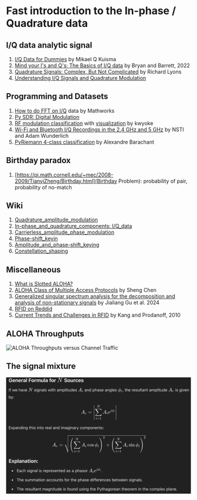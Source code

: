 # Fast introduction to the In-phase / Quadrature data 

## I/Q data analytic signal
1. [I/Q Data for Dummies](http://whiteboard.ping.se/SDR/IQ) by Mikael Q Kuisma
2. [Mind your I's and Q's: The Basics of I/Q data](https://towardsdatascience.com/mind-your-is-and-q-s-the-basics-of-i-q-data-d1f2b0dd81f4) by Bryan and Barrett, 2022
3. [Quadrature Signals: Complex, But Not Complicated](https://www.ieee.li/pdf/essay/quadrature_signals.pdf) by Richard Lyons
4. [Understanding I/Q Signals and Quadrature Modulation](https://www.allaboutcircuits.com/textbook/radio-frequency-analysis-design/radio-frequency-demodulation/understanding-i-q-signals-and-quadrature-modulation/)

## Programming and Datasets
1. [How to do FFT on I/Q](https://fr.mathworks.com/matlabcentral/answers/2034154-how-to-do-fft-on-i-q-data) data by Mathworks
2. [Py SDR: Digital Modulation](https://pysdr.org/content/digital_modulation.html)
3. [RF modulation classification](https://github.com/kwyoke/RF_modulation_classification/tree/master) with [visualization](https://github.com/kwyoke/RF_modulation_classification/blob/master/dataset_visualisations.ipynb) by kwyoke
4. [Wi-Fi and Bluetooth I/Q Recordings in the 2.4 GHz and 5 GHz](https://catalog.data.gov/dataset/wi-fi-and-bluetooth-i-q-recordings-in-the-2-4-ghz-and-5-ghz-bands-with-low-cost-software-d) by NSTI and Adam Wunderlich
5. [PyRiemann 4-class classification](https://pyriemann.readthedocs.io/en/latest/auto_examples/biosignal-erp/plot_classify_EEG_tangentspace.html#sphx-glr-auto-examples-biosignal-erp-plot-classify-eeg-tangentspace-py) by Alexandre Barachant

## Birthday paradox
1. [https://pi.math.cornell.edu/~mec/2008-2009/TianyiZheng/Birthday.html](Birthday Problem): probability of pair, probability of no-match

## Wiki 
1. [Quadrature_amplitude_modulation](https://en.wikipedia.org/wiki/Quadrature_amplitude_modulation)
2. [In-phase_and_quadrature_components: I/Q_data](https://en.wikipedia.org/wiki/In-phase_and_quadrature_components#I/Q_data)
3. [Carrierless_amplitude_phase_modulation](https://en.wikipedia.org/wiki/Carrierless_amplitude_phase_modulation)
4. [Phase-shift_keyin](https://en.wikipedia.org/wiki/Phase-shift_keying)
5. [Amplitude_and_phase-shift_keying](https://en.wikipedia.org/wiki/Amplitude_and_phase-shift_keying)
6. [Constellation_shaping](https://en.wikipedia.org/wiki/Constellation_shaping)

## Miscellaneous 
1. [What is Slotted ALOHA?](https://www.geeksforgeeks.org/what-is-slotted-aloha/)
2. [ALOHA Class of Multiple Access Protocols](https://www.southampton.ac.uk/~sqc/EL336/CNL-7.pdf) by Sheng Chen
3. [Generalized singular spectrum analysis for the decomposition and analysis of non-stationary signals](https://doi.org/10.1016/j.jfranklin.2024.106696) by Jialiang Gu et al. 2024
4. [RFID on Reddid](https://www.reddit.com/r/RFID/)
5. [Current Trends and Challenges in RFID](https://www.intechopen.com/chapters/16527) by Kang and Prodanoff, 2010

## ALOHA Throughputs
![ALOHA Throughputs versus Channel Traffic](https://media.geeksforgeeks.org/wp-content/uploads/20240731115124/What-is-Slotted-ALOHA.png)

## The signal mixture
![General formula for N sources](NSources.png)

